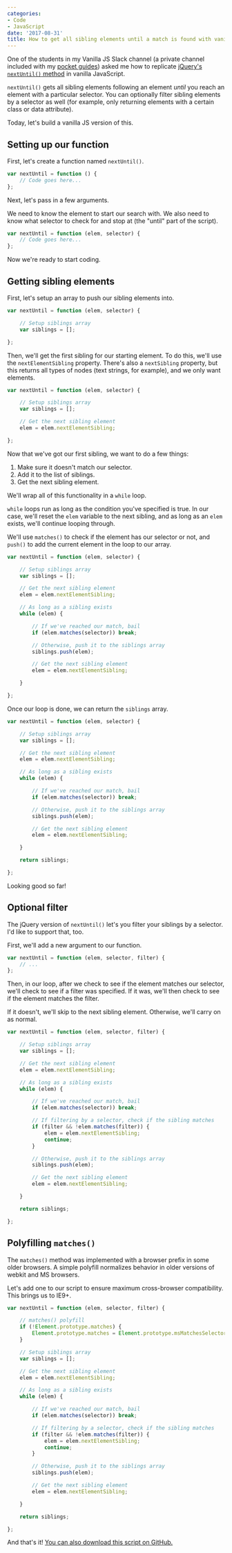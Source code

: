 ```yaml
---
categories:
- Code
- JavaScript
date: '2017-08-31'
title: How to get all sibling elements until a match is found with vanilla JavaScript
---
```


One of the students in my Vanilla JS Slack channel (a private channel included with my [pocket guides](https://gomakethings.com/guides/)) asked me how to replicate [jQuery's `nextUntil()` method](https://api.jquery.com/nextUntil/) in vanilla JavaScript.

`nextUntil()` gets all sibling elements following an element *until* you reach an element with a particular selector. You can optionally filter sibling elements by a selector as well (for example, only returning elements with a certain class or data attribute).

Today, let's build a vanilla JS version of this.

## Setting up our function

First, let's create a function named `nextUntil()`.

```javascript
var nextUntil = function () {
    // Code goes here...
};
```

Next, let's pass in a few arguments.

We need to know the element to start our search with. We also need to know what selector to check for and stop at (the "until" part of the script).

```javascript
var nextUntil = function (elem, selector) {
	// Code goes here...
};
```

Now we're ready to start coding.

## Getting sibling elements

First, let's setup an array to push our sibling elements into.

```javascript
var nextUntil = function (elem, selector) {

	// Setup siblings array
	var siblings = [];

};
```

Then, we'll get the first sibling for our starting element. To do this, we'll use the `nextElementSibling` property. There's also a `nextSibling` property, but this returns all types of nodes (text strings, for example), and we only want elements.

```javascript
var nextUntil = function (elem, selector) {

	// Setup siblings array
	var siblings = [];

	// Get the next sibling element
	elem = elem.nextElementSibling;

};
```

Now that we've got our first sibling, we want to do a few things:

1. Make sure it doesn't match our selector.
2. Add it to the list of siblings.
3. Get the next sibling element.

We'll wrap all of this functionality in a `while` loop.

`while` loops run as long as the condition you've specified is true. In our case, we'll reset the `elem` variable to the next sibling, and as long as an `elem` exists, we'll continue looping through.

We'll use `matches()` to check if the element has our selector or not, and `push()` to add the current element in the loop to our array.

```javascript
var nextUntil = function (elem, selector) {

	// Setup siblings array
	var siblings = [];

	// Get the next sibling element
	elem = elem.nextElementSibling;

	// As long as a sibling exists
	while (elem) {

		// If we've reached our match, bail
		if (elem.matches(selector)) break;

		// Otherwise, push it to the siblings array
		siblings.push(elem);

		// Get the next sibling element
		elem = elem.nextElementSibling;

	}

};
```

Once our loop is done, we can return the `siblings` array.

```javascript
var nextUntil = function (elem, selector) {

	// Setup siblings array
	var siblings = [];

	// Get the next sibling element
	elem = elem.nextElementSibling;

	// As long as a sibling exists
	while (elem) {

		// If we've reached our match, bail
		if (elem.matches(selector)) break;

		// Otherwise, push it to the siblings array
		siblings.push(elem);

		// Get the next sibling element
		elem = elem.nextElementSibling;

	}

	return siblings;

};
```

Looking good so far!

## Optional filter

The jQuery version of `nextUntil()` let's you filter your siblings by a selector. I'd like to support that, too.

First, we'll add a new argument to our function.

```javascript
var nextUntil = function (elem, selector, filter) {
    // ...
};
```

Then, in our loop, after we check to see if the element matches our selector, we'll check to see if a filter was specified. If it was, we'll then check to see if the element matches the filter.

If it doesn't, we'll skip to the next sibling element. Otherwise, we'll carry on as normal.

```javascript
var nextUntil = function (elem, selector, filter) {

	// Setup siblings array
	var siblings = [];

	// Get the next sibling element
	elem = elem.nextElementSibling;

	// As long as a sibling exists
	while (elem) {

		// If we've reached our match, bail
		if (elem.matches(selector)) break;

		// If filtering by a selector, check if the sibling matches
		if (filter && !elem.matches(filter)) {
			elem = elem.nextElementSibling;
			continue;
		}

		// Otherwise, push it to the siblings array
		siblings.push(elem);

		// Get the next sibling element
		elem = elem.nextElementSibling;

	}

	return siblings;

};
```

## Polyfilling `matches()`

The `matches()` method was implemented with a browser prefix in some older browsers. A simple polyfill normalizes behavior in older versions of webkit and MS browsers.

Let's add one to our script to ensure maximum cross-browser compatibility. This brings us to IE9+.

```javascript
var nextUntil = function (elem, selector, filter) {

	// matches() polyfill
	if (!Element.prototype.matches) {
		Element.prototype.matches = Element.prototype.msMatchesSelector || Element.prototype.webkitMatchesSelector;
	}

	// Setup siblings array
	var siblings = [];

	// Get the next sibling element
	elem = elem.nextElementSibling;

	// As long as a sibling exists
	while (elem) {

		// If we've reached our match, bail
		if (elem.matches(selector)) break;

		// If filtering by a selector, check if the sibling matches
		if (filter && !elem.matches(filter)) {
			elem = elem.nextElementSibling;
			continue;
		}

		// Otherwise, push it to the siblings array
		siblings.push(elem);

		// Get the next sibling element
		elem = elem.nextElementSibling;

	}

	return siblings;

};
```

And that's it! [You can also download this script on GitHub.](https://github.com/cferdinandi/nextUntil)